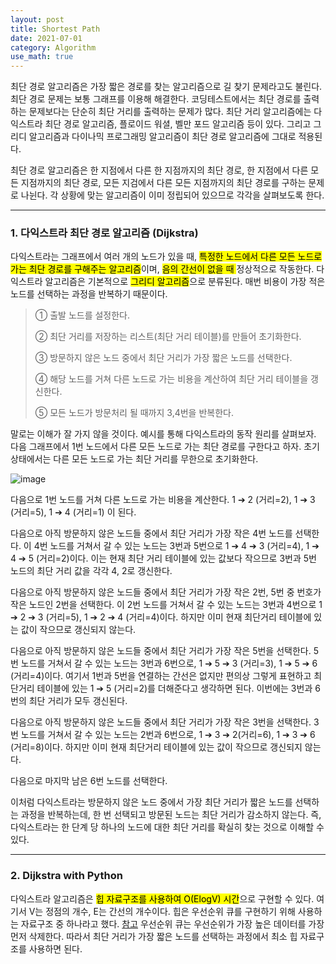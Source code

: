 ```yaml
---
layout: post
title: Shortest Path
date: 2021-07-01
category: Algorithm
use_math: true
---
```


최단 경로 알고리즘은 가장 짧은 경로를 찾는 알고리즘으로 길 찾기 문제라고도 불린다. 최단 경로 문제는 보통 그래프를 이용해 해결한다. 코딩테스트에서는 최단 경로를 출력하는 문제보다는 단순히 최단 거리를 출력하는 문제가 많다. 최단 거리 알고리즘에는 다익스트라 최단 경로 알고리즘, 플로이드 워셜, 벨만 포드 알고리즘 등이 있다. 그리고 그리디 알고리즘과 다이나믹 프로그래밍 알고리즘이 최단 경로 알고리즘에 그대로 적용된다. 

최단 경로 알고리즘은 한 지점에서 다른 한 지점까지의 최단 경로, 한 지점에서 다른 모든 지점까지의 최단 경로, 모든 지검에서 다른 모든 지점까지의 최단 경로를 구하는 문제로 나뉜다. 각 상황에 맞는 알고리즘이 이미 정립되어 있으므로 각각을 살펴보도록 한다.

---

### 1. 다익스트라 최단 경로 알고리즘 (Dijkstra)

다익스트라는 그래프에서 여러 개의 노드가 있을 때, <mark>특정한 노드에서 다른 모든 노드로 가는 최단 경로를 구해주는 알고리즘</mark>이며, <mark>음의 간선이 없을 때 </mark>정상적으로 작동한다. 다익스트라 알고리즘은 기본적으로 <mark>그리디 알고리즘</mark>으로 분류된다. 매번 비용이 가장 적은 노드를 선택하는 과정을 반복하기 때문이다.


> ① 출발 노드를 설정한다.
>
> ② 최단 거리를 저장하는 리스트(최단 거리 테이블)를 만들어 초기화한다.
>
> ③ 방문하지 않은 노드 중에서 최단 거리가 가장 짧은 노드를 선택한다.
>
> ④ 해당 노드를 거쳐 다른 노드로 가는 비용을 계산하여 최단 거리 테이블을 갱신한다.
>
> ⑤ 모든 노드가 방문처리 될 때까지 3,4번을 반복한다.

말로는 이해가 잘 가지 않을 것이다. 예시를 통해 다익스트라의 동작 원리를 살펴보자. 다음 그래프에서 1번 노드에서 다른 모든 노드로 가는 최단 경로를 구한다고 하자. 초기상태에서는 다른 모든 노드로 가는 최단 거리를 무한으로 초기화한다.

![image](https://user-images.githubusercontent.com/61526722/124107642-693a8f00-daa0-11eb-810a-6e2971185f6c.png)


다음으로 1번 노드를 거쳐 다른 노드로 가는 비용을 계산한다. 1 ➔ 2 (거리=2), 1 ➔ 3 (거리=5), 1 ➔ 4 (거리=1) 이 된다. 



다음으로 아직 방문하지 않은 노드들 중에서 최단 거리가 가장 작은 4번 노드를 선택한다. 이 4번 노드를 거쳐서 갈 수 있는 노드는 3번과 5번으로 1 ➔ 4 ➔ 3 (거리=4), 1 ➔ 4 ➔ 5 (거리=2)이다. 이는 현재 최단 거리 테이블에 있는 값보다 작으므로 3번과 5번 노드의 최단 거리 값을 각각 4, 2로 갱신한다.



다음으로 아직 방문하지 않은 노드들 중에서 최단 거리가 가장 작은 2번, 5번 중 번호가 작은 노드인 2번을 선택한다. 이 2번 노드를 거쳐서 갈 수 있는 노드는 3번과 4번으로 1 ➔ 2 ➔ 3 (거리=5), 1 ➔ 2 ➔ 4 (거리=4)이다. 하지만 이미 현재 최단거리 테이블에 있는 값이 작으므로 갱신되지 않는다.


다음으로 아직 방문하지 않은 노드들 중에서 최단 거리가 가장 작은 5번을 선택한다. 5번 노드를 거쳐서 갈 수 있는 노드는 3번과 6번으로, 1 ➔ 5 ➔ 3 (거리=3), 1 ➔ 5 ➔ 6 (거리=4)이다. 여기서 1번과 5번을 연결하는 간선은 없지만 편의상 그렇게 표현하고 최단거리 테이블에 있는 1 ➔ 5 (거리=2)를 더해준다고 생각하면 된다. 이번에는 3번과 6번의 최단 거리가 모두 갱신된다. 



다음으로 아직 방문하지 않은 노드들 중에서 최단 거리가 가장 작은 3번을 선택한다. 3번 노드를 거쳐서 갈 수 있는 노드는 2번과 6번으로, 1 ➔ 3 ➔ 2(거리=6), 1 ➔ 3 ➔ 6 (거리=8)이다. 하지만 이미 현재 최단거리 테이블에 있는 값이 작으므로 갱신되지 않는다.


다음으로 마지막 남은 6번 노드를 선택한다. 




이처럼 다익스트라는 방문하지 않은 노드 중에서 가장 최단 거리가 짧은 노드를 선택하는 과정을 반복하는데, 한 번 선택되고 방문된 노드는 최단 거리가 감소하지 않는다. 즉, 다익스트라는 한 단계 당 하나의 노드에 대한 최단 거리를 확실히 찾는 것으로 이해할 수 있다. 

---

### 2. Dijkstra with Python

다익스트라 알고리즘은 <mark>힙 자료구조를 사용하여 O(ElogV) 시간</mark>으로 구현할 수 있다. 여기서 V는 정점의 개수, E는 간선의 개수이다. 
힙은 우선순위 큐를 구현하기 위해 사용하는 자료구조 중 하나라고 했다. [참고](https://yeji-shin.github.io/datastructure/2021/07/01/5.-Priority-Queue.html) 우선순위 큐는 우선순위가 가장 높은 데이터를 가장 먼저 삭제한다. 따라서 최단 거리가 가장 짧은 노드를 선택하는 과정에서 최소 힙 자료구조를 사용하면 된다. 













